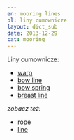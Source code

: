 ```yaml
---
en: mooring lines
pl: liny cumownicze
layout: dict_sub
date: 2013-12-29
cat: mooring
---
```


Liny cumownicze:

* [warp](/dict/warp.html)
* [bow line](/dict/bow-line.html)
* [bow spring](/dict/bow-spring.html)
* [breast line](/dict/breast-line.html)


*zobacz też:*

* [rope](/dict/rope.html)
* [line](/dict/line.html)

<!-- TODO: forma pojedyncza -->
<!-- TODO: znajdź inne w subkategorii -->

